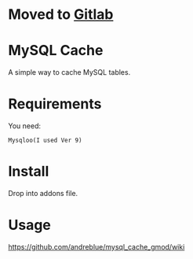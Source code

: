 # Moved to [Gitlab](https://gitlab.com/andreblue)
# MySQL Cache

A simple way to cache MySQL tables.

# Requirements

You need:

    Mysqloo(I used Ver 9)

# Install

Drop into addons file.

# Usage

https://github.com/andreblue/mysql_cache_gmod/wiki
